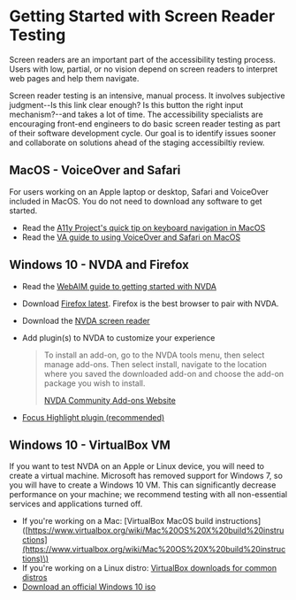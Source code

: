 # Getting Started with Screen Reader Testing

Screen readers are an important part of the accessibility testing process. Users with low, partial, or no vision depend on screen readers to interpret web pages and help them navigate.

Screen reader testing is an intensive, manual process. It involves subjective judgment--Is this link clear enough? Is this button the right input mechanism?--and takes a lot of time. The accessibility specialists are encouraging front-end engineers to do basic screen reader testing as part of their software development cycle. Our goal is to identify issues sooner and collaborate on solutions ahead of the staging accessibiltiy review.

## MacOS - VoiceOver and Safari

For users working on an Apple laptop or desktop, Safari and VoiceOver included in MacOS. You do not need to download any software to get started.

* Read the  [A11y Project's quick tip on keyboard navigation in MacOS](https://a11yproject.com/posts/macos-browser-keyboard-navigation/)
* Read the [VA guide to using VoiceOver and Safari on MacOS](https://github.com/department-of-veterans-affairs/va.gov-team/blob/master/platform/accessibility/resources/mac-voiceover-guide.md)

## Windows 10 - NVDA and Firefox

* Read the [WebAIM guide to getting started with NVDA](https://webaim.org/articles/nvda/)
* Download [Firefox latest](https://www.mozilla.org/en-US/firefox/). Firefox is the best browser to pair with NVDA.
* Download the [NVDA screen reader](https://www.nvaccess.org/download/)
* Add plugin\(s\) to NVDA to customize your experience

  > To install an add-on, go to the NVDA tools menu, then select manage add-ons. Then select install, navigate to the location where you saved the downloaded add-on and choose the add-on package you wish to install.
  >
  > [NVDA Community Add-ons Website](https://addons.nvda-project.org/index.en.html)

* [Focus Highlight plugin \(recommended\)](https://addons.nvda-project.org/addons/focusHighlight.en.html)

## Windows 10 - VirtualBox VM

If you want to test NVDA on an Apple or Linux device, you will need to create a virtual machine. Microsoft has removed support for Windows 7, so you will have to create a Windows 10 VM. This can significantly decrease performance on your machine; we recommend testing with all non-essential services and applications turned off.

* If you're working on a Mac: \[VirtualBox MacOS build instructions\]\([https://www.virtualbox.org/wiki/Mac%20OS%20X%20build%20instructions](https://www.virtualbox.org/wiki/Mac%20OS%20X%20build%20instructions)\)
* If you're working on a Linux distro: [VirtualBox downloads for common distros](https://www.virtualbox.org/wiki/Linux_Downloads)
* [Download an official Windows 10 iso](https://developer.microsoft.com/en-us/microsoft-edge/tools/vms/) 


